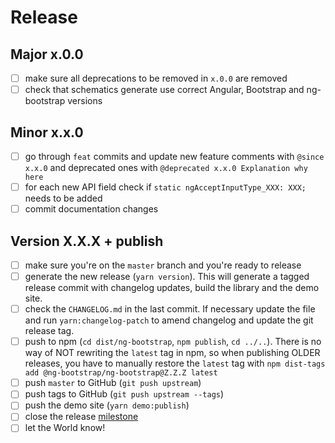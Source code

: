 # Release

## Major x.0.0
* [ ] make sure all deprecations to be removed in `x.0.0` are removed
* [ ] check that schematics generate use correct Angular, Bootstrap and ng-bootstrap versions

## Minor x.x.0
* [ ] go through `feat` commits and update new feature comments with `@since x.x.0` and deprecated ones with `@deprecated x.x.0 Explanation why here`
* [ ] for each new API field check if `static ngAcceptInputType_XXX: XXX;` needs to be added
* [ ] commit documentation changes

## Version X.X.X + publish

* [ ] make sure you're on the `master` branch and you're ready to release
* [ ] generate the new release (`yarn version`). This will generate a tagged release commit with changelog updates, build the library and the demo site.
* [ ] check the `CHANGELOG.md` in the last commit. If necessary update the file and run `yarn:changelog-patch` to amend changelog and update the git release tag.
* [ ] push to npm (`cd dist/ng-bootstrap`, `npm publish`, `cd ../..`). There is no way of NOT rewriting the `latest` tag in npm, so when publishing OLDER releases, you have to manually restore the `latest` tag with `npm dist-tags add @ng-bootstrap/ng-bootstrap@Z.Z.Z latest`
* [ ] push `master` to GitHub (`git push upstream`)
* [ ] push tags to GitHub (`git push upstream --tags`)
* [ ] push the demo site (`yarn demo:publish`)
* [ ] close the release [milestone](https://github.com/ng-bootstrap/ng-bootstrap/milestones)
* [ ] let the World know!